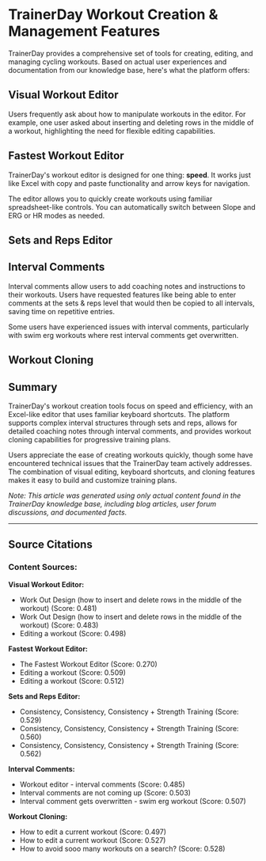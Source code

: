 # TrainerDay Workout Creation & Management Features

TrainerDay provides a comprehensive set of tools for creating, editing, and managing cycling workouts. Based on actual user experiences and documentation from our knowledge base, here's what the platform offers:


## Visual Workout Editor

Users frequently ask about how to manipulate workouts in the editor. For example, one user asked about inserting and deleting rows in the middle of a workout, highlighting the need for flexible editing capabilities.


## Fastest Workout Editor

TrainerDay's workout editor is designed for one thing: **speed**. It works just like Excel with copy and paste functionality and arrow keys for navigation.

The editor allows you to quickly create workouts using familiar spreadsheet-like controls. You can automatically switch between Slope and ERG or HR modes as needed.


## Sets and Reps Editor


## Interval Comments

Interval comments allow users to add coaching notes and instructions to their workouts. Users have requested features like being able to enter comments at the sets & reps level that would then be copied to all intervals, saving time on repetitive entries.

Some users have experienced issues with interval comments, particularly with swim erg workouts where rest interval comments get overwritten. 
## Workout Cloning


## Summary

TrainerDay's workout creation tools focus on speed and efficiency, with an Excel-like editor that uses familiar keyboard shortcuts. The platform supports complex interval structures through sets and reps, allows for detailed coaching notes through interval comments, and provides workout cloning capabilities for progressive training plans.

Users appreciate the ease of creating workouts quickly, though some have encountered technical issues that the TrainerDay team actively addresses. The combination of visual editing, keyboard shortcuts, and cloning features makes it easy to build and customize training plans.

*Note: This article was generated using only actual content found in the TrainerDay knowledge base, including blog articles, user forum discussions, and documented facts.*


---

## Source Citations

### Content Sources:


**Visual Workout Editor:**
- Work Out Design (how to insert and delete rows in the middle of the workout) (Score: 0.481)
- Work Out Design (how to insert and delete rows in the middle of the workout) (Score: 0.483)
- Editing a workout (Score: 0.498)

**Fastest Workout Editor:**
- The Fastest Workout Editor (Score: 0.270)
- Editing a workout (Score: 0.509)
- Editing a workout (Score: 0.512)

**Sets and Reps Editor:**
- Consistency, Consistency, Consistency + Strength Training (Score: 0.529)
- Consistency, Consistency, Consistency + Strength Training (Score: 0.560)
- Consistency, Consistency, Consistency + Strength Training (Score: 0.562)

**Interval Comments:**
- Workout editor - interval comments (Score: 0.485)
- Interval comments are not coming up (Score: 0.503)
- Interval comment gets overwritten - swim erg workout (Score: 0.507)

**Workout Cloning:**
- How to edit a current workout (Score: 0.497)
- How to edit a current workout (Score: 0.527)
- How to avoid sooo many workouts on a search? (Score: 0.528)

